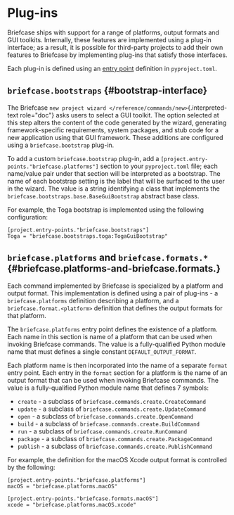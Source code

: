 # Plug-ins

Briefcase ships with support for a range of platforms, output formats
and GUI toolkits. Internally, these features are implemented using a
plug-in interface; as a result, it is possible for third-party projects
to add their own features to Briefcase by implementing plug-ins that
satisfy those interfaces.

Each plug-in is defined using an [entry
point](https://packaging.python.org/en/latest/specifications/entry-points/)
definition in `pyproject.toml`.

## `briefcase.bootstraps` {#bootstrap-interface}

The Briefcase
`new project wizard </reference/commands/new>`{.interpreted-text
role="doc"} asks users to select a GUI toolkit. The option selected at
this step alters the content of the code generated by the wizard,
generating framework-specific requirements, system packages, and stub
code for a new application using that GUI framework. These additions are
configured using a `briefcase.bootstrap` plug-in.

To add a custom `briefcase.bootstrap` plug-in, add a
`[project.entry-points."briefcase.platforms"]` section to your
`pyproject.toml` file; each name/value pair under that section will be
interpreted as a bootstrap. The name of each bootstrap setting is the
label that will be surfaced to the user in the wizard. The value is a
string identifying a class that implements the
`briefcase.bootstraps.base.BaseGuiBootstrap` abstract base class.

For example, the Toga bootstrap is implemented using the following
configuration:

    [project.entry-points."briefcase.bootstraps"]
    Toga = "briefcase.bootstraps.toga:TogaGuiBootstrap"

## `briefcase.platforms` and `briefcase.formats.*` {#briefcase.platforms-and-briefcase.formats.}

Each command implemented by Briefcase is specialized by a platform and
output format. This implementation is defined using a pair of plug-ins -
a `briefcase.platforms` definition describing a platform, and a
`briefcase.format.<platform>` definition that defines the output formats
for that platform.

The `briefcase.platforms` entry point defines the existence of a
platform. Each name in this section is name of a platform that can be
used when invoking Briefcase commands. The value is a fully-qualified
Python module name that must defines a single constant
`DEFAULT_OUTPUT_FORMAT`.

Each platform name is then incorporated into the name of a separate
`format` entry point. Each entry in the `format` section for a platform
is the name of an output format that can be used when invoking Briefcase
commands. The value is a fully-qualified Python module name that defines
7 symbols:

- `create` - a subclass of `briefcase.commands.create.CreateCommand`
- `update` - a subclass of `briefcase.commands.create.UpdateCommand`
- `open` - a subclass of `briefcase.commands.create.OpenCommand`
- `build` - a subclass of `briefcase.commands.create.BuildCommand`
- `run` - a subclass of `briefcase.commands.create.RunCommand`
- `package` - a subclass of `briefcase.commands.create.PackageCommand`
- `publish` - a subclass of `briefcase.commands.create.PublishCommand`

For example, the definition for the macOS Xcode output format is
controlled by the following:

    [project.entry-points."briefcase.platforms"]
    macOS = "briefcase.platforms.macOS"

    [project.entry-points."briefcase.formats.macOS"]
    xcode = "briefcase.platforms.macOS.xcode"
